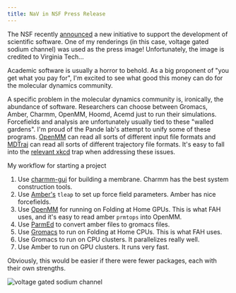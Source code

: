 ```yaml
---
title: NaV in NSF Press Release
---
```


The NSF recently [announced](https://www.nsf.gov/news/news_summ.jsp?cntn_id=189347) a new initiative to support the development of scientific software. One of my renderings (in this case, voltage gated sodium channel) was used as the press image! Unfortunately, the image is credited to Virginia Tech...

Academic software is usually a horror to behold. As a big proponent of "you get what you pay for", I'm excited to see what good this money can do for the molecular dynamics community.

A specific problem in the molecular dynamics community is, ironically, the abundance of software. Researchers can choose between Gromacs, Amber, Charmm, OpenMM, Hoomd, Acemd just to run their simulations. Forcefields and analysis are unfortunately usually tied to these "walled gardens". I'm proud of the Pande lab's attempt to unify some of these programs. [OpenMM](openmm.org) can read all sorts of different input file formats and [MDTraj](mdtraj.org) can read all sorts of different trajectory file formats. It's easy to fall into the [relevant xkcd](https://xkcd.com/927/) trap when addressing these issues.

My workflow for starting a project

 1. Use [charmm-gui](charmm-gui.org) for building a membrane. Charmm has the best system construction tools.
 2. Use [Amber's](ambermd.org) `tleap` to set up force field parameters. Amber has nice forcefields.
 3. Use [OpenMM](openmm.org) for running on Folding at Home GPUs. This is what FAH uses, and it's easy to read amber `prmtops` into OpenMM.
 4. Use [ParmEd](http://parmed.github.io/ParmEd/html/index.html) to convert amber files to gromacs files.
 5. Use [Gromacs](gromacs.org) to run on Folding at Home CPUs. This is what FAH uses.
 6. Use Gromacs to run on CPU clusters. It parallelizes really well.
 7. Use Amber to run on GPU clusters. It runs very fast.

Obviously, this would be easier if there were fewer packages, each with their own strengths.

![voltage gated sodium channel]({{site.url}}/assets/2016-07-30-nav.jpg)
